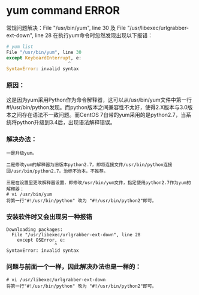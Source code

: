 # yum command ERROR
常规问题解决：File "/usr/bin/yum", line 30 及 File "/usr/libexec/urlgrabber-ext-down", line 28
在执行yum命令时忽然发现出现以下报错：
```python
# yum list
File "/usr/bin/yum", line 30
except KeyboardInterrupt, e:
                       ^
SyntaxError: invalid syntax
```
### 原因：

这是因为yum采用Python作为命令解释器，这可以从/usr/bin/yum文件中第一行#!/usr/bin/python发现。而python版本之间兼容性不太好，使得2.X版本与3.0版本之间存在语法不一致问题。而CentOS 7自带的yum采用的是python2.7，当系统将python升级到3.4后，出现语法解释错误。

### 解决办法：
```text
一是升级yum。

二是修改yum的解释器为旧版本python2.7，即将连接文件/usr/bin/python连接回/usr/bin/python2.7。治标不治本，不推荐。

三是在设置里更改解释器设置，即修改/usr/bin/yum文件，指定使用python2.7作为yum的解释器：
# vi /usr/bin/yum
将第一行"#!/usr/bin/python" 改为 "#!/usr/bin/python2"即可。
```
 

### 安装软件时又会出现另一种报错
```text
Downloading packages:
  File "/usr/libexec/urlgrabber-ext-down", line 28
    except OSError, e:
                  ^
SyntaxError: invalid syntax
```
### 问题与前面一个一样，因此解决办法也是一样的：
```text
# vi /usr/libexec/urlgrabber-ext-down
将第一行"#!/usr/bin/python" 改为 "#!/usr/bin/python2"即可。
```
